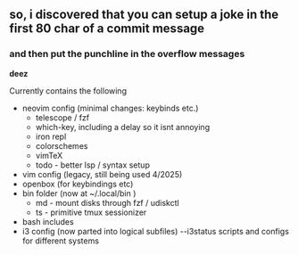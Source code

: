 ## so, i discovered that you can setup a joke in the first 80 char of a commit message 
### and then put the punchline in the overflow messages
**deez**

Currently contains the following

  - neovim config (minimal changes: keybinds etc.)
      - telescope / fzf
      - which-key, including a delay so it isnt annoying
      - iron repl
      - colorschemes
      - vimTeX
      - todo - better lsp / syntax setup
  - vim config (legacy, still being used 4/2025)
  - openbox (for keybindings etc)
  - bin folder (now at ~/.local/bin )
      - md - mount disks through fzf / udiskctl
      - ts - primitive tmux sessionizer
  - bash includes
  - i3 config (now parted into logical subfiles)
  --i3status scripts and configs for different systems
